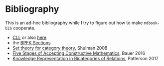 # Bibliography

This is an ad-hoc bibliography while I try to figure out how to make
`mdbook-bib` cooperate.

* [CLL](https://lojban.org/publications/cll/cll_v1.1_xhtml-section-chunks/) or
  also [here](https://lojban.github.io/cll/)
* the [BPFK Sections](https://mw.lojban.org/papri/Category:BPFK_Section)
* [Set theory for category theory](https://arxiv.org/abs/0810.1279), Shulman 2008
* [Five Stages of Accepting Constructive
  Mathematics](https://www.ams.org/journals/bull/2017-54-03/S0273-0979-2016-01556-4/S0273-0979-2016-01556-4.pdf), Bauer 2016
* [Knowledge Representation in Bicategories of Relations](https://arxiv.org/abs/1706.00526), Patterson 2017
